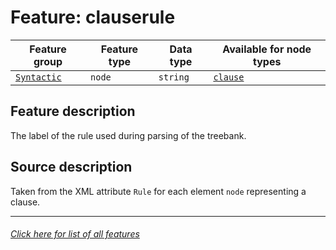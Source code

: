 # Feature: clauserule

Feature group | Feature type | Data type | Available for node types
---  | --- | --- | ---
[`Syntactic`](home.md#syntactic-features) | `node` | `string` | [`clause`](clausenodefeatures.md#readme)

## Feature description 
The label of the rule used during parsing of the treebank.

## Source description

Taken from the XML attribute `Rule` for each element `node` representing a clause.

---
###### [Click here for list of all features](home.md#readme)
